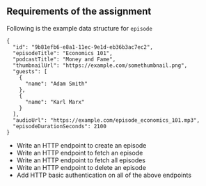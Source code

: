 ## Requirements of the assignment

Following is the example data structure for `episode`

```
{
  "id": "9b81efb6-e8a1-11ec-9e1d-eb36b3ac7ec2",
  "episodeTitle": "Economics 101",
  "podcastTitle": "Money and Fame",
  "thumbnailUrl": "https://example.com/somethumbnail.png",
  "guests": [
    {
      "name": "Adam Smith"
    },
    {
      "name": "Karl Marx"
    }
  ],
  "audioUrl": "https://example.com/episode_economics_101.mp3",
  "episodeDurationSeconds": 2100
}
```

- Write an HTTP endpoint to create an episode
- Write an HTTP endpoint to fetch an episode
- Write an HTTP endpoint to fetch all episodes
- Write an HTTP endpoint to delete an episode
- Add HTTP basic authentication on all of the above endpoints